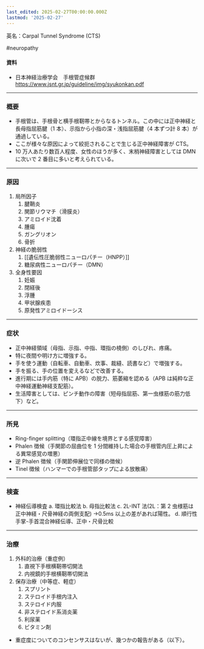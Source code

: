 ```yaml
---
last_edited: 2025-02-27T00:00:00.000Z
lastmod: '2025-02-27'
---
```






英名：Carpal Tunnel Syndrome (CTS)

#neuropathy

#### 資料

- 日本神経治療学会　手根管症候群
  https://www.jsnt.gr.jp/guideline/img/syukonkan.pdf

---

### 概要

- 手根管は、手根骨と横手根靭帯とからなるトンネル。この中には正中神経と長母指屈筋腱（1 本）、示指から小指の深・浅指屈筋腱（4 本ずつ計 8 本）が通過している。
- ここが様々な原因によって絞扼されることで生じる正中神経障害が CTS。
- 10 万人あたり数百人程度、女性のほうが多く、末梢神経障害としては DMN に次いで 2 番目に多いと考えられている。

---

### 原因

1. 局所因子
   1. 腱鞘炎
   2. 関節リウマチ（滑膜炎）
   3. アミロイド沈着
   4. 腫瘍
   5. ガングリオン
   6. 骨折
2. 神経の脆弱性
   1. [[遺伝性圧脆弱性ニューロパチー（HNPP）]]
   2. 糖尿病性ニューロパチー（DMN）
3. 全身性要因
   1. 妊娠
   2. 閉経後
   3. 浮腫
   4. 甲状腺疾患
   5. 原発性アミロイドーシス

---

### 症状

- 正中神経領域（母指、示指、中指、環指の橈側）のしびれ、疼痛。
- 特に夜間や明け方に増強する。
- 手を使う運動（自転車、自動車、炊事、裁縫、読書など）で増強する。
- 手を振る、手の位置を変えるなどで改善する。
- 進行期には手内筋（特に APB）の脱力、筋萎縮を認める（APB は純粋な正中神経運動神経支配筋）。
- 生活障害としては、ピンチ動作の障害（短母指屈筋、第一虫様筋の筋力低下）など。

---

### 所見

- Ring-finger splitting（環指正中線を境界とする感覚障害）
- Phalen 徴候（手関節の屈曲位を 1 分間維持した場合の手根管内圧上昇による異常感覚の増悪）
- 逆 Phalen 徴候（手関節伸展位で同様の徴候）
- Tinel 徴候（ハンマーでの手根管部タップによる放散痛）

---

### 検査

- 神経伝導検査
  a. 環指比較法
  b. 母指比較法
  c. 2L-INT 法(2L：第 2 虫様筋は正中神経・尺骨神経の両側支配)
  →0.5ms 以上の差があれば陽性。
  d. 順行性手掌-手首混合神経伝導、正中・尺骨比較

---

### 治療

1. 外科的治療（重症例）
   1. 直視下手根横靭帯切開法
   2. 内視鏡的手根横靭帯切開法
2. 保存治療（中等症、軽症）
   1. スプリント
   2. ステロイド手根内注入
   3. ステロイド内服
   4. 非ステロイド系消炎薬
   5. 利尿薬
   6. ビタミン剤

- 重症度についてのコンセンサスはないが、幾つかの報告がある（以下）。
